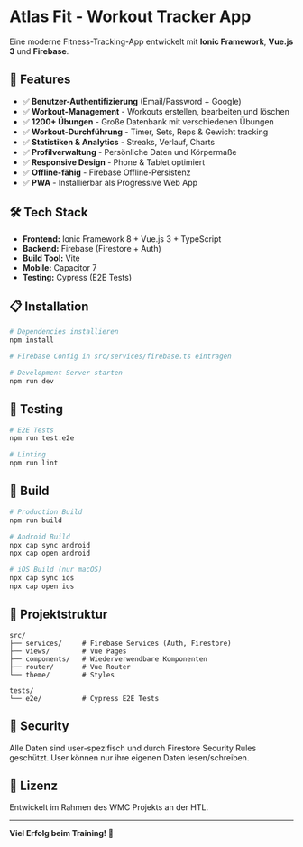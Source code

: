 # Atlas Fit - Workout Tracker App

Eine moderne Fitness-Tracking-App entwickelt mit **Ionic Framework**, **Vue.js 3** und **Firebase**.

## 🚀 Features

- ✅ **Benutzer-Authentifizierung** (Email/Password + Google)
- ✅ **Workout-Management** - Workouts erstellen, bearbeiten und löschen
- ✅ **1200+ Übungen** - Große Datenbank mit verschiedenen Übungen
- ✅ **Workout-Durchführung** - Timer, Sets, Reps & Gewicht tracking
- ✅ **Statistiken & Analytics** - Streaks, Verlauf, Charts
- ✅ **Profilverwaltung** - Persönliche Daten und Körpermaße
- ✅ **Responsive Design** - Phone & Tablet optimiert
- ✅ **Offline-fähig** - Firebase Offline-Persistenz
- ✅ **PWA** - Installierbar als Progressive Web App

## 🛠 Tech Stack

- **Frontend:** Ionic Framework 8 + Vue.js 3 + TypeScript
- **Backend:** Firebase (Firestore + Auth)
- **Build Tool:** Vite
- **Mobile:** Capacitor 7
- **Testing:** Cypress (E2E Tests)

## 📋 Installation

```bash
# Dependencies installieren
npm install

# Firebase Config in src/services/firebase.ts eintragen

# Development Server starten
npm run dev
```

## 🧪 Testing

```bash
# E2E Tests
npm run test:e2e

# Linting
npm run lint
```

## 📱 Build

```bash
# Production Build
npm run build

# Android Build
npx cap sync android
npx cap open android

# iOS Build (nur macOS)
npx cap sync ios
npx cap open ios
```

## 📁 Projektstruktur

```
src/
├── services/     # Firebase Services (Auth, Firestore)
├── views/        # Vue Pages
├── components/   # Wiederverwendbare Komponenten
├── router/       # Vue Router
└── theme/        # Styles

tests/
└── e2e/          # Cypress E2E Tests
```

## 🔐 Security

Alle Daten sind user-spezifisch und durch Firestore Security Rules geschützt. User können nur ihre eigenen Daten lesen/schreiben.

## 📄 Lizenz

Entwickelt im Rahmen des WMC Projekts an der HTL.

---

**Viel Erfolg beim Training! 💪**

